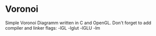 Voronoi
=======

Simple Voronoi Diagramm written in C and OpenGL. Don't forget to add compiler and linker flags: -lGL -lglut -lGLU -lm
